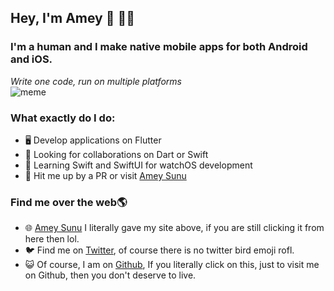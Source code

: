## Hey, I'm Amey :wave:  :man_technologist:

### I'm a human and I make native mobile apps for both Android and iOS.

  *Write one code, run on multiple platforms*
  <br>
![meme](https://user-images.githubusercontent.com/48415436/90749072-aad4a800-e2db-11ea-9104-d20caf5e949e.jpg)


### What exactly do I do:
* 🖥️ Develop applications on Flutter
* 🍁 Looking for collaborations on Dart or Swift
* 🙏 Learning Swift and SwiftUI for watchOS development
* 💁 Hit me up by a PR or visit [Amey Sunu](https://amey.live)

### Find me over the web🌎
* 🌐 [Amey Sunu](https://amey.live) I literally gave my site above, if you are still clicking it from here then lol.
* 🐦 Find me on [Twitter](https://twitter.com/ameysunu), of course there is no twitter bird emoji rofl.
* 😺 Of course, I am on [Github](https://github.com/ameysunu), If you literally click on this, just to visit me on Github, then you don't deserve to live.
